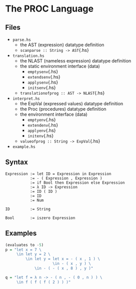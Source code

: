 # The PROC Language
## Files
* `parse.hs`
    - the AST (expression) datatype definition
    - `scanparse :: String -> AST`{.hs}
* `translation.hs`
    - the NLAST (nameless expression) datatype definition
    - the static environment interface (data)
        - `emptysenv`{.hs}
        - `extendsenv`{.hs}
        - `applysenv`{.hs}
        - `initsenv`{.hs}
    - `translationofprog :: AST -> NLAST`{.hs}
* `interpret.hs`
    - the ExpVal (expressed values) datatype definition
    - the Proc (procedures) datatype definition
    - the environment interface (data)
        - `emptyenv`{.hs}
        - `extendenv`{.hs}
        - `applyenv`{.hs}
        - `initenv`{.hs}
    - `valueofprog :: String -> ExpVal`{.hs}
* `example.hs`

## Syntax
```
Expression := let ID = Expression in Expression
           := - ( Expression , Expression )
           := if Bool then Expression else Expression
           := λ ID -> Expression
           := ID ( ID )
           := ID
           := Num

ID         := String

Bool       := iszero Expression
```

## Examples
```hs
(evaluates to -5)
p = "let x = 7 \
     \in let y = 2 \
         \in let y = let x = - ( x , 1 ) \
                     \in - ( x , y ) \
             \in - ( - ( x , 8 ) , y )"
```

```hs
q = "let f = λ n -> - ( n , - ( 0 , n ) ) \
     \in f ( f ( f ( 2 ) ) )"
```
